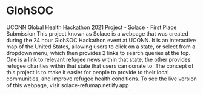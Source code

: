 # GlohSOC
UCONN Global Health Hackathon 2021 Project - Solace - First Place Submission
This project known as Solace is a webpage that was created during the 24 hour GlohSOC Hackathon event at UCONN. 
It is an interactive map of the United States, allowing users to click on a state, or select from a dropdown menu, which then provides 2 links to search queries at the top.
One is a link to relevant refugee news within that state, the other provides refugee charities within that state that users can donate to.
The concept of this project is to make it easier for people to provide to their local communities, and improve refugee health conditions.
To see the live version of this webpage, visit solace-refumap.netlify.app
